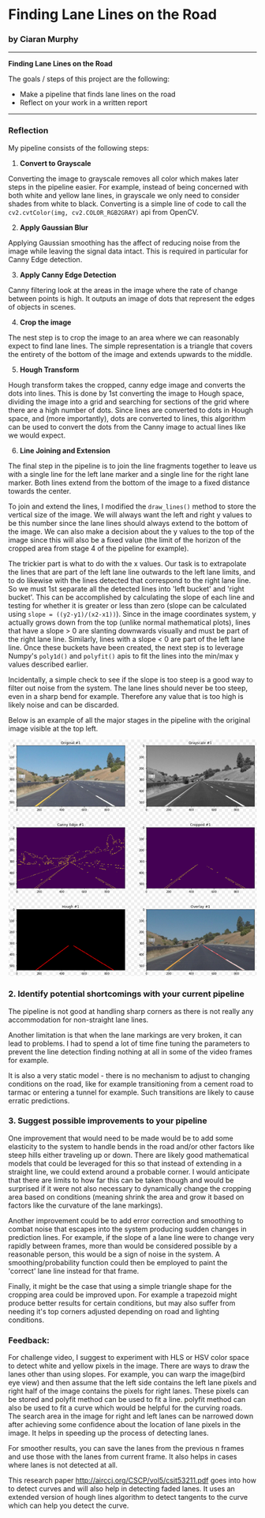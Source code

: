 # **Finding Lane Lines on the Road** 

### by Ciaran Murphy

---

**Finding Lane Lines on the Road**

The goals / steps of this project are the following:
* Make a pipeline that finds lane lines on the road
* Reflect on your work in a written report


[//]: # (Image References)

---

### Reflection

My pipeline consists of the following steps:

 1. **Convert to Grayscale** 
 
 Converting the image to grayscale removes all color which makes later steps in
 the pipeline easier. For example, instead of being concerned with both white
 and yellow lane lines, in grayscale we only need to consider shades from white
 to black. Converting is a simple line of code to call the `cv2.cvtColor(img,
 cv2.COLOR_RGB2GRAY)` api from OpenCV.

 2. **Apply Gaussian Blur** 
 
 Applying Gaussian smoothing has the affect of reducing noise from the image
 while leaving the signal data intact. This is required in particular for Canny
 Edge detection.

 3. **Apply Canny Edge Detection** 
 
 Canny filtering look at the areas in the image where the rate of change
 between points is high. It outputs an image of dots that represent the edges
 of objects in scenes. 

 4. **Crop the image** 
 
 The nest step is to crop the image to an area where we can reasonably expect
 to find lane lines. The simple representation is a triangle that covers the
 entirety of the bottom of the image and extends upwards to the middle.

 5. **Hough Transform** 
 
 Hough transform takes the cropped, canny edge image and converts the dots into
 lines. This is done by 1st converting the image to Hough space, dividing the
 image into a grid and searching for sections of the grid where there are
 a high number of dots. Since lines are converted to dots in Hough space, and
 (more importantly), dots are converted to lines, this algorithm can be used to
 convert the dots from the Canny image to actual lines like we would expect. 

 6. **Line Joining and Extension** 
 
 The final step in the pipeline is to join the line fragments together to leave
 us with a single line for the left lane marker and a single line for the right
 lane marker. Both lines extend from the bottom of the image to a fixed
 distance towards the center. 

 To join and extend the lines, I modified the `draw_lines()` method to store
 the vertical size of the image. We will always want the left and right
 y values to be this number since the lane lines should always extend to the
 bottom of the image. We can also make a decision about the y values to the top
 of the image since this will also be a fixed value (the limit of the horizon
 of the cropped area from stage 4 of the pipeline for example).
 
 The trickier part is what to do with the x values. Our task is to extrapolate
 the lines that are part of the left lane line outwards to the left lane
 limits, and to do likewise with the lines detected that correspond to the
 right lane line. So we must 1st separate all the detected lines into 'left
 bucket' and 'right bucket'. This can be accomplished by calculating the slope
 of each line and testing for whether it is greater or less than zero (slope
 can be calculated using `slope = ((y2-y1)/(x2-x1))`). Since in the image
 coordinates system, y actually grows down from the top (unlike normal
 mathematical plots), lines that have a slope > 0 are slanting downwards
 visually and must be part of the right lane line. Similarly, lines with
 a slope < 0 are part of the left lane line. Once these buckets have been
 created, the next step is to leverage Numpy's `poly1d()` and `polyfit()` apis
 to fit the lines into the min/max y values described earlier.
 
 Incidentally, a simple check to see if the slope is too steep is a good way to
 filter out noise from the system. The lane lines should never be too steep,
 even in a sharp bend for example. Therefore any value that is too high is
 likely noise and can be discarded.
 
Below is an example of all the major stages in the pipeline with the original
image visible at the top left.


![Pipeline](./resources/all.resized.png "Major pipeline stages")


### 2. Identify potential shortcomings with your current pipeline


The pipeline is not good at handling sharp corners as there is not really any
accommodation for non-straight lane lines. 

Another limitation is that when the lane markings are very broken, it can lead
to problems. I had to spend a lot of time fine tuning the parameters to prevent
the line detection finding nothing at all in some of the video frames for
example. 

It is also a very static model - there is no mechanism to adjust to changing
conditions on the road, like for example transitioning from a cement road to
tarmac or entering a tunnel for example. Such transitions are likely to cause
erratic predictions.


### 3. Suggest possible improvements to your pipeline

One improvement that would need to be made would be to add some elasticity to
the system to handle bends in the road and/or other factors like steep hills
either traveling up or down. There are likely good mathematical models that
could be leveraged for this so that instead of extending in a straight line, we
could extend around a probable corner. I would anticipate that there are limits
to how far this can be taken though and would be surprised if it were not also
necessary to dynamically change the cropping area based on conditions (meaning
shrink the area and grow it based on factors like the curvature of the lane
markings).

Another improvement could be to add error correction and smoothing to combat
noise that escapes into the system producing sudden changes in prediction
lines. For example, if the slope of a lane line were to change very rapidly
between frames, more than would be considered possible by a reasonable
person, this would be a sign of noise in the system. A smoothing/probability 
function could then be employed to paint the 'correct' lane line instead for 
that frame.

Finally, it might be the case that using a simple triangle shape for the
cropping area could be improved upon. For example a trapezoid might produce
better results for certain conditions, but may also suffer from needing it's
top corners adjusted depending on road and lighting conditions. 

### Feedback: 

For challenge video, I suggest to experiment with HLS or HSV color space to
detect white and yellow pixels in the image.  There are ways to draw the lanes
other than using slopes. For example, you can warp the image(bird eye view) and
then assume that the left side contains the left lane pixels and right half of
the image contains the pixels for right lanes. These pixels can be stored and
polyfit method can be used to fit a line. polyfit method can also be used to
fit a curve which would be helpful for the curving roads. The search area in
the image for right and left lanes can be narrowed down after achieving some
confidence about the location of lane pixels in the image. It helps in speeding
up the process of detecting lanes.

For smoother results, you can save the lanes from the previous n frames and use
those with the lanes from current frame. It also helps in cases where lanes is
not detected at all.

This research paper http://airccj.org/CSCP/vol5/csit53211.pdf goes into how to
detect curves and will also help in detecting faded lanes. It uses an extended
version of hough lines algorithm to detect tangents to the curve which can 
help you detect the curve.







